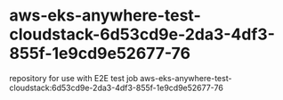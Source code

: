 # aws-eks-anywhere-test-cloudstack-6d53cd9e-2da3-4df3-855f-1e9cd9e52677-76
repository for use with E2E test job aws-eks-anywhere-test-cloudstack:6d53cd9e-2da3-4df3-855f-1e9cd9e52677-76

